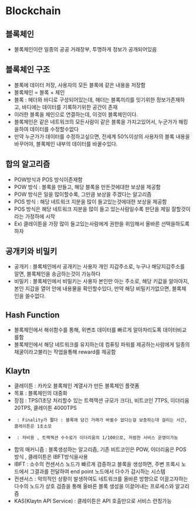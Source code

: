 # Blockchain

## 블록체인
- 블록체인이란 일종의 공공 거래장부, 투명하게 정보가 공개되어있음

## 블록체인 구조
- 블록에 데이터 저장, 사용자의 모든 블록에 같은 내용을 저장함
- 블록체인 = 블록 + 체인
- 블록 : 헤더와 바디로 구성되어있는데, 헤더는 블록끼리를 잇기위한 정보가존재하고, 바디에는 데이터를 기록하기위한 공간이 존재
- 이러한 블록을 체인으로 연결하는데, 이것이 블록체인이다.
- 블록체인은 같은 네트워크의 모든사람이 같은 블록을 가지고있어서, 누군가가 해킹을하여 데이터를 수정할수없다
- 만약 누군가가 데이터를 수정하고싶으면, 전세계 50%이상의 사용자의 블록 내용을 바꾸어야, 블록체인 내부의 데이터를 바꿀수있다.

## 합의 알고리즘
- POW방식과 POS 방식이존재함
- POW 방식 : 블록을 만들고, 해당 블록을 만든것에대한 보상을 제공함
- POW 방식은 일을 많이할수록, 그만큼 보상을 주겠다는 알고리즘
- POS 방식 : 해당 네트워크 지분을 많이 들고있는것에대한 보상을 제공함
- POS 방식은 해당 네트워크 지분을 많이 들고 있는사람일수록 판단을 제일 잘할것이라는 가정하에 시작
- Ex) 클레이튼을 가장 많이 들고있는사람에게 권한을 위임해서 올바른 선택을하도록 하자

## 공개키와 비밀키
- 공개키 : 블록체인에서 공개키는 사용자 개인 지갑주소로, 누구나 해당지갑주소를 알면, 블록체인을 송금하는것이 가능하다
- 비밀키 : 블록체인에서 비밀키는 사용자 본인만 아는 주소로, 해당 키값을 알아야지, 본인 지갑을 열어 안에 내용물을 확인할수있다, 만약 해당 비밀키가없으면, 블록체인을 쓸수없다.

## Hash Function
- 블록체인에서 해쉬함수를 통해, 위변조 데이터를 빠르게 알아차리도록 데이터비교를함
- 블록체인에서 해당 네트워크를 유지하는데 컴퓨팅 파워를 제공하는사람에게 일종의 채굴이라고불리는 작업을통해 reward를 제공함

## Klaytn
- 클레이튼 : 카카오 블록체인 계열사가 만든 블록체인 플랫폼
- 목표 : 블록체인의 대중화
- 장점 : TPS(1초당 처리할수 있는 트랙잭션 규모가 크다), 비트코인 7TPS, 이더리움 20TPS, 클레이튼 4000TPS
-      : Finality가 짧다 : 블록에 담긴 거래가 바뀔수 없다는걸 보증하는데 걸리는 시간, 클레이튼은 1초소모
-      : 저비용 , 트랙잭션 수수료가 이더리움의 1/100으로, 저렴한 서비스 운영이가능
- 합의 매커니즘 : 블록생성하는 알고리즘, 기존 비트코인은 POW, 이더리움은 POS방식 , 클레이튼은 IBFT방식을사용
- IBFT : 소수의 컨센서스 노드가 빠르게 검증하고 블록을 생성하면, 주변 프록시 노드에서 그결과를 전달하여 end point 노드에서 다수가 감시하는 시스템
- 컨센서스 : 악의적인 상황이 발생하여도 네트워크를 올바른 방향으로 이끌고자하는 다수의 노드가 상호 검증을 통해 올바른 블록 생성을 이끌어내는 프로세스와 알고리즘
- KAS(Klaytn API Service) : 클레이튼은 API 호출만으로 서비스 런칭가능
